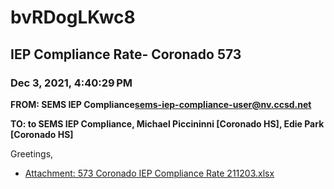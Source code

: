 # bvRDogLKwc8
## IEP Compliance Rate- Coronado 573
### Dec 3, 2021, 4:40:29 PM
**FROM: SEMS IEP Compliance<sems-iep-compliance-user@nv.ccsd.net>**

**TO: to SEMS IEP Compliance, Michael Piccininni [Coronado HS], Edie Park [Coronado HS]**


Greetings,  





* [Attachment: 573 Coronado IEP Compliance Rate 211203.xlsx](bvRDogLKwc8-attachment-1.xlsx)
